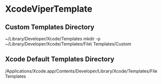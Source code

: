 # XcodeViperTemplate

## Custom Templates Directory
~/Library/Developer/Xcode/Templates
mkdir -p ~/Library/Developer/Xcode/Templates/File\ Templates/Custom

## Xcode Default Templates Directory
/Applications/Xcode.app/Contents/Developer/Library/Xcode/Templates/File Templates

